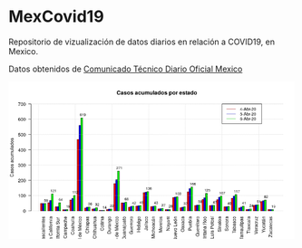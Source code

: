 # MexCovid19
Repositorio de vizualización de datos diarios en relación a COVID19, en Mexico.

Datos obtenidos de [Comunicado Técnico Diario Oficial Mexico](http://www.gob.mx/salud/documentos/coronavirus-covid-19-comunicado-tecnico-diario-238449)

![](https://github.com/edgarVazquez43/MexCovid19/blob/master/casos_acumulados_estados.jpeg "Logo Title Text 2")
